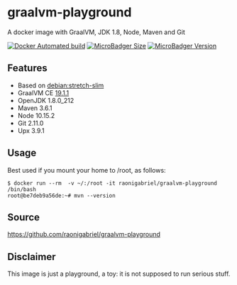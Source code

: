 # graalvm-playground
A docker image with GraalVM, JDK 1.8, Node, Maven and Git

[![Docker Automated build](https://img.shields.io/docker/automated/raonigabriel/graalvm-playground.svg)](https://hub.docker.com/r/raonigabriel/graalvm-playground/)
[![MicroBadger Size](https://images.microbadger.com/badges/image/raonigabriel/graalvm-playground.svg)](https://microbadger.com/images/raonigabriel/graalvm-playground)
[![MicroBadger Version](https://images.microbadger.com/badges/version/raonigabriel/graalvm-playground.svg)](https://microbadger.com/images/raonigabriel/graalvm-playground)

## Features
- Based on [debian:stretch-slim](https://hub.docker.com/r/library/debian/)
- GraalVM CE [19.1.1](https://github.com/oracle/graal/releases/tag/vm-19.1.1)
- OpenJDK 1.8.0_212
- Maven 3.6.1
- Node 10.15.2
- Git 2.11.0
- Upx 3.9.1

## Usage
Best used if you mount your home to /root, as follows:
```
$ docker run --rm  -v ~/:/root -it raonigabriel/graalvm-playground /bin/bash
root@be7deb9a56de:~# mvn --version
```
## Source
https://github.com/raonigabriel/graalvm-playground

## Disclaimer
This image is just a playground, a toy: it is not supposed to run serious stuff.
